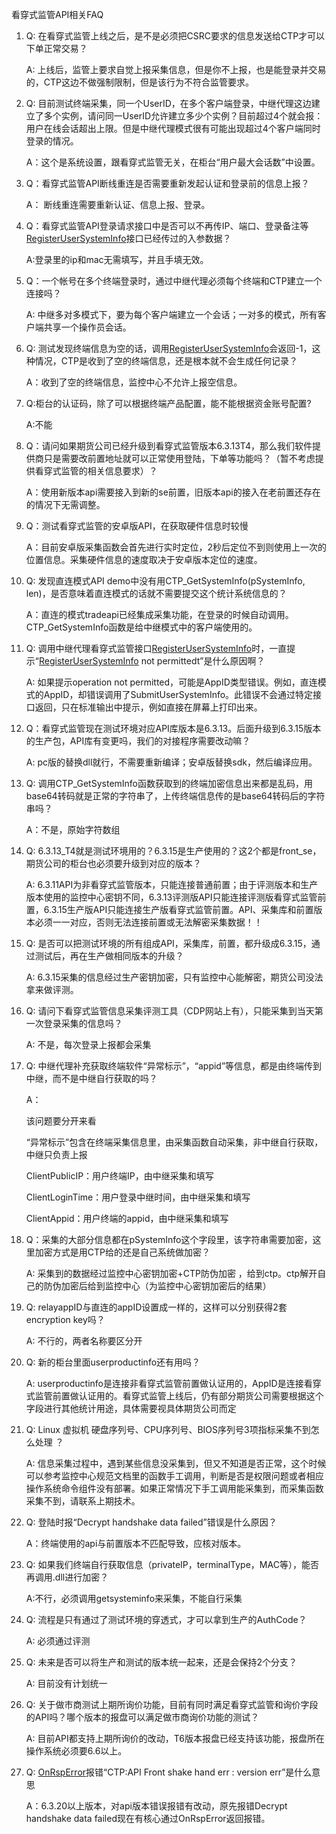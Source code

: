 <p>看穿式监管API相关FAQ</p>
<ol>
<li><p>Q: 在看穿式监管上线之后，是不是必须把CSRC要求的信息发送给CTP才可以下单正常交易？</p>
<p>A: 上线后，监管上要求自觉上报采集信息，但是你不上报，也是能登录并交易的，CTP这边不做强制限制，但是该行为不符合监管要求。</p></li>
<li><p>Q:   目前测试终端采集，同一个UserID，在多个客户端登录，中继代理这边建立了多个实例，请问同一UserID允许建立多少个实例？目前超过4个就会报：用户在线会话超出上限。但是中继代理模式很有可能出现超过4个客户端同时登录的情况。</p>
<p>A：这个是系统设置，跟看穿式监管无关，在柜台“用户最大会话数”中设置。</p></li>
<li><p>Q：看穿式监管API断线重连是否需要重新发起认证和登录前的信息上报？</p>
<p>A： 断线重连需要重新认证、信息上报、登录。</p></li>
<li><p>Q：看穿式监管API登录请求接口中是否可以不再传IP、端口、登录备注等<a href="../../JYJK/CTHOSTFTDCTRADERSPI/REGISTERUSERSYSTEMINFO/">RegisterUserSystemInfo</a>接口已经传过的入参数据？</p>
<p>A:登录里的ip和mac无需填写，并且手填无效。</p></li>
<li><p>Q：一个帐号在多个终端登录时，通过中继代理必须每个终端和CTP建立一个连接吗？ </p>
<p>A: 中继多对多模式下，要为每个客户端建立一个会话；一对多的模式，所有客户端共享一个操作员会话。</p></li>
<li><p>Q: 测试发现终端信息为空的话，调用<a href="../../JYJK/CTHOSTFTDCTRADERSPI/REGISTERUSERSYSTEMINFO/">RegisterUserSystemInfo</a>会返回-1，这种情况，CTP是收到了空的终端信息，还是根本就不会生成任何记录？</p>
<p>A：收到了空的终端信息，监控中心不允许上报空信息。</p></li>
<li><p>Q:柜台的认证码，除了可以根据终端产品配置，能不能根据资金账号配置?</p>
<p>A:不能</p></li>
<li><p>Q：请问如果期货公司已经升级到看穿式监管版本6.3.13T4，那么我们软件提供商只是需要改前置地址就可以正常使用登陆，下单等功能吗？（暂不考虑提供看穿式监管的相关信息要求）？</p>
<p>A：使用新版本api需要接入到新的se前置，旧版本api的接入在老前置还存在的情况下无需调整。</p></li>
<li><p>Q：测试看穿式监管的安卓版API，在获取硬件信息时较慢</p>
<p>A：目前安卓版采集函数会首先进行实时定位，2秒后定位不到则使用上一次的位置信息。采集硬件信息的速度取决于安卓版本定位的速度。</p></li>
<li><p>Q: 发现直连模式API demo中没有用CTP_GetSystemInfo(pSystemInfo, len)，是否意味着直连模式的话就不需要提交这个统计系统信息的？</p>
<p>A：直连的模式tradeapi已经集成采集功能，在登录的时候自动调用。CTP_GetSystemInfo函数是给中继模式中的客户端使用的。</p></li>
<li><p>Q: 调用中继代理看穿式监管接口<a href="../../JYJK/CTHOSTFTDCTRADERSPI/REGISTERUSERSYSTEMINFO/">RegisterUserSystemInfo</a>时，一直提示“<a href="../../JYJK/CTHOSTFTDCTRADERSPI/REGISTERUSERSYSTEMINFO/">RegisterUserSystemInfo</a> not permittedt”是什么原因啊？</p>
<p>A: 如果提示operation not permitted，可能是AppID类型错误。例如，直连模式的AppID，却错误调用了SubmitUserSystemInfo。此错误不会通过特定接口返回，只在标准输出中提示，例如直接在屏幕上打印出来。</p></li>
<li><p>Q：看穿式监管现在测试环境对应API库版本是6.3.13。后面升级到6.3.15版本的生产包，API库有变更吗，我们的对接程序需要改动嘛？</p>
<p>A:  pc版的替换dll就行，不需要重新编译；安卓版替换sdk，然后编译应用。</p></li>
<li><p>Q: 调用CTP_GetSystemInfo函数获取到的终端加密信息出来都是乱码，用base64转码就是正常的字符串了，上传终端信息传的是base64转码后的字符串吗？</p>
<p>A：不是，原始字符数组</p></li>
<li><p>Q: 6.3.13_T4就是测试环境用的？6.3.15是生产使用的？这2个都是front_se，期货公司的柜台也必须要升级到对应的版本？</p>
<p>A:  6.3.11API为非看穿式监管版本，只能连接普通前置；由于评测版本和生产版本使用的监控中心密钥不同，6.3.13评测版API只能连接评测版看穿式监管前置，6.3.15生产版API只能连接生产版看穿式监管前置。API、采集库和前置版本必须一一对应，否则无法连接前置或无法解密采集数据！！</p></li>
<li><p>Q: 是否可以把测试环境的所有组成API，采集库，前置，都升级成6.3.15，通过测试后，再在生产做相同版本的升级？</p>
<p>A: 6.3.15采集的信息经过生产密钥加密，只有监控中心能解密，期货公司没法拿来做评测。</p></li>
<li><p>Q: 请问下看穿式监管信息采集评测工具（CDP网站上有），只能采集到当天第一次登录采集的信息吗？</p>
<p>A: 不是，每次登录上报都会采集</p></li>
<li><p>Q: 中继代理补充获取终端软件“异常标示”，“appid”等信息，都是由终端传到中继，而不是中继自行获取的吗？</p>
<p>A：</p>
<p>该问题要分开来看</p>
<p>“异常标示”包含在终端采集信息里，由采集函数自动采集，非中继自行获取，中继只负责上报</p>
<p>ClientPublicIP：用户终端IP，由中继采集和填写</p>
<p>ClientLoginTime：用户登录中继时间，由中继采集和填写</p>
<p>ClientAppid：用户终端的appid，由中继采集和填写</p></li>
<li><p>Q：采集的大部分信息都在pSystemInfo这个字段里，该字符串需要加密，这里加密方式是用CTP给的还是自己系统做加密？</p>
<p>A: 采集到的数据经过监控中心密钥加密+CTP防伪加密 ，给到ctp。ctp解开自己的防伪加密后给到监控中心（为监控中心密钥加密后的结果）</p></li>
<li><p>Q: relayappID与直连的appID设置成一样的，这样可以分别获得2套encryption key吗？</p>
<p>A: 不行的，两者名称要区分开</p></li>
<li><p>Q: 新的柜台里面userproductinfo还有用吗？</p>
<p>A: userproductinfo是连接非看穿式监管前置做认证用的，AppID是连接看穿式监管前置做认证用的。看穿式监管上线后，仍有部分期货公司需要根据这个字段进行其他统计用途，具体需要视具体期货公司而定</p></li>
<li><p>Q:  Linux 虚拟机 硬盘序列号、CPU序列号、BIOS序列号3项指标采集不到怎么处理 ？</p>
<p>A: 信息采集过程中，遇到某些信息没采集到，但又不知道是否正常，这个时候可以参考监控中心规范文档里的函数手工调用，判断是否是权限问题或者相应操作系统命令组件没有部署。如果正常情况下手工调用能采集到，而采集函数采集不到，请联系上期技术。</p></li>
<li><p>Q: 登陆时报“Decrypt handshake data failed”错误是什么原因？</p>
<p>A：终端使用的api与前置版本不匹配导致，应核对版本。</p></li>
<li><p>Q: 如果我们终端自行获取信息（privateIP，terminalType，MAC等），能否再调用.dll进行加密？</p>
<p>A:不行，必须调用getsysteminfo来采集，不能自行采集</p></li>
<li><p>Q: 流程是只有通过了测试环境的穿透式，才可以拿到生产的AuthCode？</p>
<p>A: 必须通过评测</p></li>
<li><p>Q: 未来是否可以将生产和测试的版本统一起来，还是会保持2个分支？</p>
<p>A: 目前没有计划统一</p></li>
<li><p>Q: 关于做市商测试上期所询价功能，目前有同时满足看穿式监管和询价字段的API吗？哪个版本的报盘可以满足做市商询价功能的测试？</p>
<p>A: 目前API都支持上期所询价的改动，T6版本报盘已经支持该功能，报盘所在操作系统必须要6.6以上。</p></li>
<li><p>Q: <a href="../../JYJK/CTHOSTFTDCTRADERAPI/ONRSPERROR/">OnRspError</a>报错“CTP:API Front shake hand err : version err”是什么意思</p>
<p>A：6.3.20以上版本，对api版本错误报错有改动，原先报错Decrypt handshake data failed现在有核心通过OnRspError返回报错。</p></li>
</ol>
